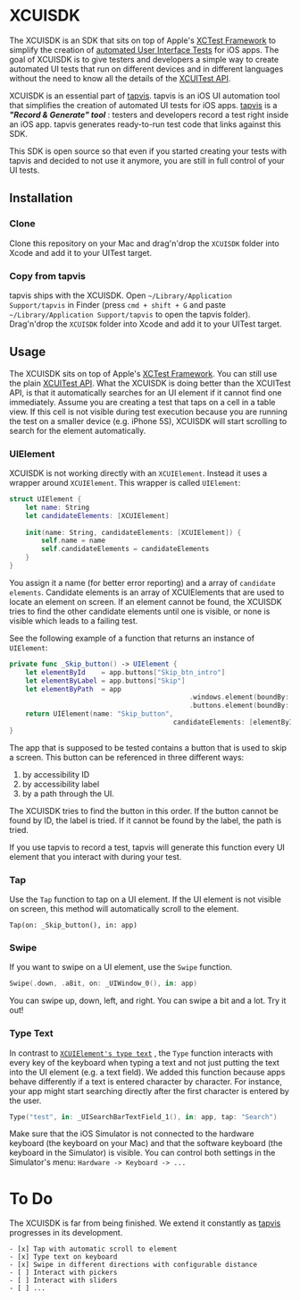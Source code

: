 # XCUISDK

The XCUISDK is an SDK that sits on top of Apple's [XCTest Framework](https://developer.apple.com/documentation/xctest) to simplify the creation of [automated User Interface Tests](https://developer.apple.com/documentation/xctest/user_interface_tests) for iOS apps. The goal of XCUISDK is to give testers and developers a simple way to create automated UI tests that run on different devices and in different languages without the need to know all the details of the [XCUITest API](https://developer.apple.com/documentation/xctest/user_interface_tests). 

XCUISDK is an essential part of [tapvis](https://tapvis.com). tapvis is an iOS UI automation tool that simplifies the creation of automated UI tests for iOS apps. [tapvis](https://tapvis.com) is a ***"Record & Generate" tool*** : testers and developers record a test right inside an iOS app. tapvis generates ready-to-run test code that links against this SDK.

This SDK is open source so that even if you started creating your tests with tapvis and decided to not use it anymore, you are still in full control of your UI tests.



## Installation

### Clone

Clone this repository on your Mac and drag'n'drop the ```XCUISDK``` folder into Xcode and add it to your UITest target.

### Copy from tapvis

tapvis ships with the XCUISDK. Open ```~/Library/Application Support/tapvis``` in Finder (press ```cmd + shift + G``` and paste  ```~/Library/Application Support/tapvis``` to open the tapvis folder). Drag'n'drop the ```XCUISDK``` folder into Xcode and add it to your UITest target.

## Usage

The XCUISDK sits on top of Apple's [XCTest Framework](https://developer.apple.com/documentation/xctest). You can still use the plain [XCUITest API](https://developer.apple.com/documentation/xctest/user_interface_tests). What the XCUISDK is doing better than the XCUITest API, is that it automatically searches for an UI element if it cannot find one immediately. Assume you are creating a test that taps on a cell in a table view. If this cell is not visible during test execution because you are running the test on a smaller device (e.g. iPhone 5S), XCUISDK will start scrolling to search for the element automatically.

### UIElement

XCUISDK is not working directly with an ```XCUIElement```. Instead it uses a wrapper around ```XCUIElement```. This wrapper is called ```UIElement```:

```swift
struct UIElement {
    let name: String
    let candidateElements: [XCUIElement]
    
    init(name: String, candidateElements: [XCUIElement]) {
        self.name = name
        self.candidateElements = candidateElements
    }
}
```

You assign it a name (for better error reporting) and a array of ```candidate elements```. Candidate elements is an array of XCUIElements that are used to locate an element on screen. If an element cannot be found, the XCUISDK tries to find the other candidate elements until one is visible, or none is visible which leads to a failing test.

See the following example of a function that returns an instance of ```UIElement```:

```swift
private func _Skip_button() -> UIElement {
  	let elementById    = app.buttons["Skip_btn_intro"]		
    let elementByLabel = app.buttons["Skip"]
    let elementByPath  = app
    										 .windows.element(boundBy: 0)
										     .buttons.element(boundBy: 0)
    return UIElement(name: "Skip_button", 
        								 candidateElements: [elementById, elementByLabel, elementByPath])
}
```

The app that is supposed to be tested contains a button that is used to skip a screen. This button can be referenced in three different ways: 

1. by accessibility ID
2. by accessibility label
3. by a path through the UI. 

The XCUISDK tries to find the button in this order. If the button cannot be found by ID, the label is tried. If it cannot be found by the label, the path is tried.

If you use tapvis to record a test, tapvis will generate this function every UI element that you interact with during your test.

### Tap

Use the ```Tap``` function to tap on a UI element. If the UI element is not visible on screen, this method will automatically scroll to the element.

```
Tap(on: _Skip_button(), in: app)
```





### Swipe

If you want to swipe on a UI element, use the ```Swipe``` function.

```swift
Swipe(.down, .aBit, on: _UIWindow_0(), in: app)
```

You can swipe up, down, left, and right. You can swipe a bit and a lot. Try it out!

### Type Text

In contrast to [ ```XCUIElement's type text```](https://developer.apple.com/documentation/xctest/xcuielement/1500968-typetext) , the ```Type``` function interacts with every key of the keyboard when typing a text and not just putting the text into the UI element (e.g. a text field). We added this function because apps behave differently if a text is entered character by character. For instance, your app might start searching directly after the first character is entered by the user.

```swift
Type("test", in: _UISearchBarTextField_1(), in: app, tap: "Search")
```

Make sure that the iOS Simulator is not connected to the hardware keyboard (the keyboard on your Mac) and that the software keyboard (the keyboard in the Simulator) is visible. You can control both settings in the Simulator's menu: ```Hardware -> Keyboard -> ...```



# To Do

The XCUISDK is far from being finished. We extend it constantly as [tapvis](https://tapvis.com) progresses in its development. 

```
- [x] Tap with automatic scroll to element
- [x] Type text on keyboard
- [x] Swipe in different directions with configurable distance
- [ ] Interact with pickers
- [ ] Interact with sliders
- [ ] ...
```